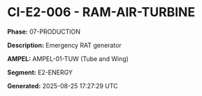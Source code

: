 # CI-E2-006 - RAM-AIR-TURBINE

**Phase:** 07-PRODUCTION

**Description:** Emergency RAT generator

**AMPEL:** AMPEL-01-TUW (Tube and Wing)

**Segment:** E2-ENERGY

**Generated:** 2025-08-25 17:27:29 UTC
